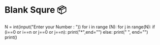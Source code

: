 # Blank Squre 📦
N = int(input("Enter your Number : "))
for i in range (N):
   for j in range(N):
     if (i==0 or i==n or j==0 or j==n):
        print("*",end="")
      else:
         print(" ", end="")
    print()
